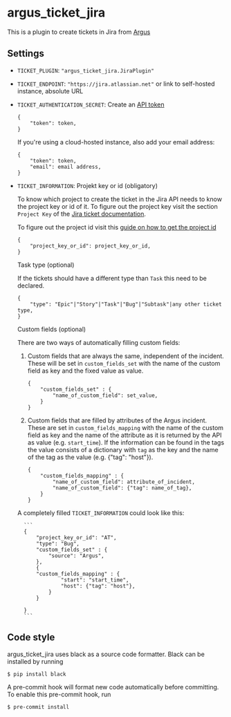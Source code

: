 # argus_ticket_jira

This is a plugin to create tickets in Jira from [Argus](https://github.com/Uninett/argus-server)

## Settings

* `TICKET_PLUGIN`: `"argus_ticket_jira.JiraPlugin"`
* `TICKET_ENDPOINT`: `"https://jira.atlassian.net"` or link to self-hosted instance, absolute URL
* `TICKET_AUTHENTICATION_SECRET`: Create an [API token](https://id.atlassian.com/manage-profile/security/api-tokens)

    ```
    {
        "token": token,
    }
    ```

    If you're using a cloud-hosted instance, also add your email address:

    ```
    {
        "token": token,
        "email": email address,
    }
    ```

* `TICKET_INFORMATION`: 
    Projekt key or id (obligatory)

    To know which project to create the ticket in the Jira API needs to know
    the project key or id of it. To figure out the project key visit the
    section `Project Key` of the
    [Jira ticket documentation](https://support.atlassian.com/jira-software-cloud/docs/what-is-an-issue/).

    To figure out the project id visit this [guide on how to get the project id](https://confluence.atlassian.com/jirakb/how-to-get-project-id-from-the-jira-user-interface-827341414.html/)


    ```
    {
        "project_key_or_id": project_key_or_id,
    }
    ```

    Task type (optional)

    If the tickets should have a different type than `Task` this need to be declared.

    ```
    {
        "type": "Epic"|"Story"|"Task"|"Bug"|"Subtask"|any other ticket type,
    }
    ```

    Custom fields (optional)

    There are two ways of automatically filling custom fields:
    
    1. Custom fields that are always the same, independent of the incident. 
    These will be set in `custom_fields_set` with the name of the custom field as key and the fixed value as value.

  
        ```
        {
            "custom_fields_set" : {
                "name_of_custom_field": set_value,
            }
        }
        ```

    2. Custom fields that are filled by attributes of the Argus incident. These are set in `custom_fields_mapping` with the name of the custom field as key and the name of the attribute as it is returned by the API  as value (e.g. `start_time`). If the information can be found in the tags the value consists of a dictionary with `tag` as the key and the name of the tag as the value (e.g. {"tag": "host"}).

        ```
        {
            "custom_fields_mapping" : {
                "name_of_custom_field": attribute_of_incident,
                "name_of_custom_field": {"tag": name_of_tag},
            }
        }
        ```

    A completely filled `TICKET_INFORMATION` could look like this:

        ```
        {
            "project_key_or_id": "AT",
            "type": "Bug",
            "custom_fields_set" : {
                "source": "Argus",
            },
            {
            "custom_fields_mapping" : {
                    "start": "start_time",
                    "host": {"tag": "host"},
                }
            }

        }
        ```

## Code style

argus_ticket_jira uses black as a source code formatter. Black can be installed
by running

```console
$ pip install black
```

A pre-commit hook will format new code automatically before committing.
To enable this pre-commit hook, run

```console
$ pre-commit install
```
